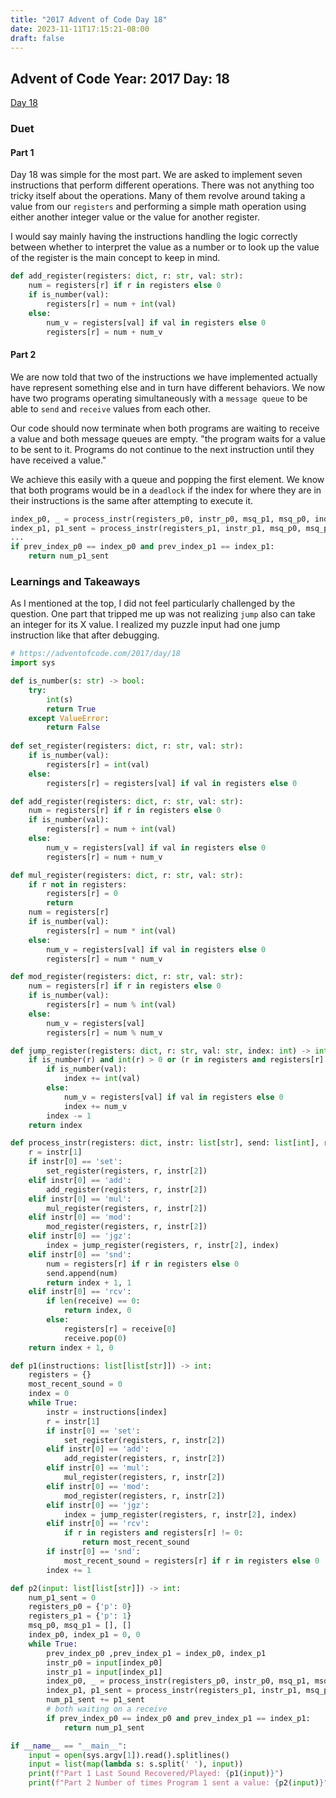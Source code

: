 ```yaml
---
title: "2017 Advent of Code Day 18"
date: 2023-11-11T17:15:21-08:00
draft: false
---
```


## Advent of Code Year: 2017 Day: 18
[Day 18](https://adventofcode.com/2017/day/18)

### Duet

#### Part 1

Day 18 was simple for the most part. We are asked to implement seven instructions that perform different operations. There was not anything too tricky itself about the operations. Many of them revolve around taking a value from our `registers` and performing a simple math operation using  either another integer value or the value for another register.

I would say mainly having the instructions handling the logic correctly between whether to interpret the value as a number or to look up the value of the register is the main concept to keep in mind.

```py
def add_register(registers: dict, r: str, val: str):
    num = registers[r] if r in registers else 0
    if is_number(val):
        registers[r] = num + int(val)
    else:
        num_v = registers[val] if val in registers else 0
        registers[r] = num + num_v
```

#### Part 2

We are now told that two of the instructions we have implemented actually have represent something else and in turn have different behaviors. We now have two programs operating simultaneously with a `message queue` to be able to `send` and `receive` values from each other. 

Our code should now terminate when both programs are waiting to receive a value and both message queues are empty. "the program waits for a value to be sent to it. Programs do not continue to the next instruction until they have received a value."

We achieve this easily with a queue and popping the first element. We know that both programs would be in a `deadlock` if the index for where they are in their instructions is the same after attempting to execute it.

```py
index_p0, _ = process_instr(registers_p0, instr_p0, msq_p1, msq_p0, index_p0)
index_p1, p1_sent = process_instr(registers_p1, instr_p1, msq_p0, msq_p1, index_p1)
...
if prev_index_p0 == index_p0 and prev_index_p1 == index_p1: 
    return num_p1_sent 
```

### Learnings and Takeaways

As I mentioned at the top, I did not feel particularly challenged by the question. One part that tripped me up was not realizing `jump` also can take an integer for its X value. I realized my puzzle input had one jump instruction like that after debugging.

```py
# https://adventofcode.com/2017/day/18
import sys

def is_number(s: str) -> bool:
    try:
        int(s)
        return True
    except ValueError:
        return False
    
def set_register(registers: dict, r: str, val: str):
    if is_number(val):
        registers[r] = int(val)
    else:
        registers[r] = registers[val] if val in registers else 0

def add_register(registers: dict, r: str, val: str):
    num = registers[r] if r in registers else 0
    if is_number(val):
        registers[r] = num + int(val)
    else:
        num_v = registers[val] if val in registers else 0
        registers[r] = num + num_v

def mul_register(registers: dict, r: str, val: str):
    if r not in registers:
        registers[r] = 0
        return
    num = registers[r]
    if is_number(val):
        registers[r] = num * int(val)
    else:
        num_v = registers[val] if val in registers else 0
        registers[r] = num * num_v

def mod_register(registers: dict, r: str, val: str):
    num = registers[r] if r in registers else 0
    if is_number(val):
        registers[r] = num % int(val)
    else:
        num_v = registers[val]
        registers[r] = num % num_v

def jump_register(registers: dict, r: str, val: str, index: int) -> int:
    if is_number(r) and int(r) > 0 or (r in registers and registers[r] > 0):
        if is_number(val):
            index += int(val)
        else:
            num_v = registers[val] if val in registers else 0
            index += num_v
        index -= 1
    return index

def process_instr(registers: dict, instr: list[str], send: list[int], receive: list[int], index: int) -> (int, int):
    r = instr[1]
    if instr[0] == 'set':
        set_register(registers, r, instr[2])
    elif instr[0] == 'add':
        add_register(registers, r, instr[2])
    elif instr[0] == 'mul':
        mul_register(registers, r, instr[2])
    elif instr[0] == 'mod':
        mod_register(registers, r, instr[2])
    elif instr[0] == 'jgz':
        index = jump_register(registers, r, instr[2], index)
    elif instr[0] == 'snd':
        num = registers[r] if r in registers else 0
        send.append(num)
        return index + 1, 1
    elif instr[0] == 'rcv':
        if len(receive) == 0:
            return index, 0
        else:
            registers[r] = receive[0]
            receive.pop(0)
    return index + 1, 0

def p1(instructions: list[list[str]]) -> int:
    registers = {}
    most_recent_sound = 0
    index = 0
    while True:
        instr = instructions[index]
        r = instr[1]
        if instr[0] == 'set':
            set_register(registers, r, instr[2])
        elif instr[0] == 'add':
            add_register(registers, r, instr[2])
        elif instr[0] == 'mul':
            mul_register(registers, r, instr[2])
        elif instr[0] == 'mod':
            mod_register(registers, r, instr[2])
        elif instr[0] == 'jgz':
            index = jump_register(registers, r, instr[2], index)    
        elif instr[0] == 'rcv':
            if r in registers and registers[r] != 0:
                return most_recent_sound
        if instr[0] == 'snd':
            most_recent_sound = registers[r] if r in registers else 0
        index += 1

def p2(input: list[list[str]]) -> int:
    num_p1_sent = 0
    registers_p0 = {'p': 0}
    registers_p1 = {'p': 1}
    msq_p0, msq_p1 = [], []
    index_p0, index_p1 = 0, 0
    while True:
        prev_index_p0 ,prev_index_p1 = index_p0, index_p1
        instr_p0 = input[index_p0]
        instr_p1 = input[index_p1]
        index_p0, _ = process_instr(registers_p0, instr_p0, msq_p1, msq_p0, index_p0)
        index_p1, p1_sent = process_instr(registers_p1, instr_p1, msq_p0, msq_p1, index_p1)
        num_p1_sent += p1_sent
        # both waiting on a receive
        if prev_index_p0 == index_p0 and prev_index_p1 == index_p1: 
            return num_p1_sent 

if __name__ == "__main__":
    input = open(sys.argv[1]).read().splitlines()
    input = list(map(lambda s: s.split(' '), input))
    print(f"Part 1 Last Sound Recovered/Played: {p1(input)}")
    print(f"Part 2 Number of times Program 1 sent a value: {p2(input)}")
```